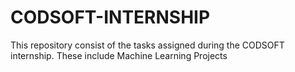 # CODSOFT-INTERNSHIP
This repository consist of the tasks assigned during the CODSOFT internship. These include Machine Learning Projects

